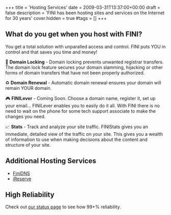 +++
title = 'Hosting Services'
date = 2009-03-31T13:37:00+00:00
draft = false
description = 'FINI has been hosting sites and services on the Internet for 30 years'
cover.hidden = true
#tags = []
+++

## What do you get when you host with FINI?

You get a total solution with unparalled access and control. FINI puts
YOU in control and that saves you time and money!

🔐 **Domain Locking** - Domain locking prevents unwanted registrar
transfers. The domain lock feature secures your domain slamming,
hijacking or other forms of domain transfers that have not been properly
authorized.

♻ **Domain Renewal** - Automatic domain renewal ensures your domain will
remain YOUR domain.

🎮 **FINILever** - Coming Soon. Choose a domain name, register it, set up
your email... FINILever enables you to easily do it all. With FINI there
is no need to wait on the phone for some tech support associate to make
the changes you need.

📈 **Stats** - Track and analyze your site traffic. FINIStats gives you an
immediate, detailed view of the traffic on your site. This gives you a
wealth of information to use when making decisions about the content and
structure of your site.

## Additional Hosting Services

- [FiniDNS](../FiniDNS)
- [iReserve](../IReserve)

## High Reliability

Check out [our status page](https://status.fini.net/) to see how 99+% reliability.
